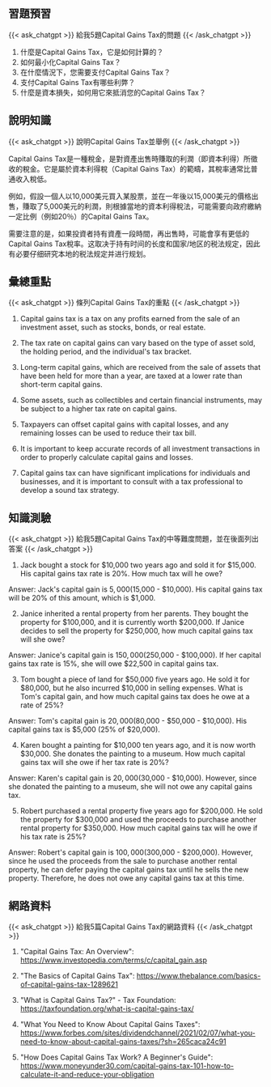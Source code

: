 ## 習題預習
{{< ask_chatgpt >}}
給我5題Capital Gains Tax的問題
{{< /ask_chatgpt >}}



1. 什麼是Capital Gains Tax，它是如何計算的？
2. 如何最小化Capital Gains Tax？
3. 在什麼情況下，您需要支付Capital Gains Tax？
4. 支付Capital Gains Tax有哪些利弊？
5. 什麼是資本損失，如何用它來抵消您的Capital Gains Tax？   

## 說明知識
{{< ask_chatgpt >}}
說明Capital Gains Tax並舉例
{{< /ask_chatgpt >}}



Capital Gains Tax是一種稅金，是對資產出售時賺取的利潤（即資本利得）所徵收的稅金。它是屬於資本利得稅（Capital Gains Tax）的範疇，其稅率通常比普通收入稅低。

例如，假設一個人以10,000美元買入某股票，並在一年後以15,000美元的價格出售，賺取了5,000美元的利潤，則根據當地的資本利得稅法，可能需要向政府繳納一定比例（例如20％）的Capital Gains Tax。

需要注意的是，如果投資者持有資產一段時間，再出售時，可能會享有更低的Capital Gains Tax稅率。这取决于持有时间的长度和国家/地区的税法规定，因此有必要仔细研究本地的税法规定并进行规划。   

## 彙總重點
{{< ask_chatgpt >}}
條列Capital Gains Tax的重點
{{< /ask_chatgpt >}}



1. Capital gains tax is a tax on any profits earned from the sale of an investment asset, such as stocks, bonds, or real estate.

2. The tax rate on capital gains can vary based on the type of asset sold, the holding period, and the individual's tax bracket.

3. Long-term capital gains, which are received from the sale of assets that have been held for more than a year, are taxed at a lower rate than short-term capital gains.

4. Some assets, such as collectibles and certain financial instruments, may be subject to a higher tax rate on capital gains.

5. Taxpayers can offset capital gains with capital losses, and any remaining losses can be used to reduce their tax bill.

6. It is important to keep accurate records of all investment transactions in order to properly calculate capital gains and losses.

7. Capital gains tax can have significant implications for individuals and businesses, and it is important to consult with a tax professional to develop a sound tax strategy.   

## 知識測驗
{{< ask_chatgpt >}}
給我5題Capital Gains Tax的中等難度問題，並在後面列出答案
{{< /ask_chatgpt >}}



1. Jack bought a stock for $10,000 two years ago and sold it for $15,000. His capital gains tax rate is 20%. How much tax will he owe?

Answer: Jack's capital gain is $5,000 ($15,000 - $10,000). His capital gains tax will be 20% of this amount, which is $1,000.

2. Janice inherited a rental property from her parents. They bought the property for $100,000, and it is currently worth $200,000. If Janice decides to sell the property for $250,000, how much capital gains tax will she owe?

Answer: Janice's capital gain is $150,000 ($250,000 - $100,000). If her capital gains tax rate is 15%, she will owe $22,500 in capital gains tax.

3. Tom bought a piece of land for $50,000 five years ago. He sold it for $80,000, but he also incurred $10,000 in selling expenses. What is Tom's capital gain, and how much capital gains tax does he owe at a rate of 25%?

Answer: Tom's capital gain is $20,000 ($80,000 - $50,000 - $10,000). His capital gains tax is $5,000 (25% of $20,000).

4. Karen bought a painting for $10,000 ten years ago, and it is now worth $30,000. She donates the painting to a museum. How much capital gains tax will she owe if her tax rate is 20%?

Answer: Karen's capital gain is $20,000 ($30,000 - $10,000). However, since she donated the painting to a museum, she will not owe any capital gains tax. 

5. Robert purchased a rental property five years ago for $200,000. He sold the property for $300,000 and used the proceeds to purchase another rental property for $350,000. How much capital gains tax will he owe if his tax rate is 25%?

Answer: Robert's capital gain is $100,000 ($300,000 - $200,000). However, since he used the proceeds from the sale to purchase another rental property, he can defer paying the capital gains tax until he sells the new property. Therefore, he does not owe any capital gains tax at this time.   

## 網路資料
{{< ask_chatgpt >}}
給我5篇Capital Gains Tax的網路資料
{{< /ask_chatgpt >}}



1. "Capital Gains Tax: An Overview": https://www.investopedia.com/terms/c/capital_gain.asp 

2. "The Basics of Capital Gains Tax": https://www.thebalance.com/basics-of-capital-gains-tax-1289621 

3. "What is Capital Gains Tax?" - Tax Foundation: https://taxfoundation.org/what-is-capital-gains-tax/ 

4. "What You Need to Know About Capital Gains Taxes": https://www.forbes.com/sites/dividendchannel/2021/02/07/what-you-need-to-know-about-capital-gains-taxes/?sh=265caca24c91 

5. "How Does Capital Gains Tax Work? A Beginner's Guide": https://www.moneyunder30.com/capital-gains-tax-101-how-to-calculate-it-and-reduce-your-obligation   


